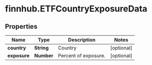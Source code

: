 # finnhub.ETFCountryExposureData

## Properties

Name | Type | Description | Notes
------------ | ------------- | ------------- | -------------
**country** | **String** | Country | [optional] 
**exposure** | **Number** | Percent of exposure. | [optional] 


